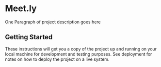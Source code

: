 # Meet.ly
One Paragraph of project description goes here

## Getting Started
These instructions will get you a copy of the project up and running on your local machine for development and testing purposes.
See deployment for notes on how to deploy the project on a live system.
